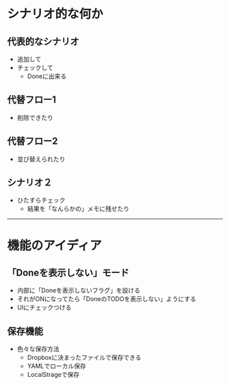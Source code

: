 # シナリオ的な何か

## 代表的なシナリオ

- 追加して
- チェックして
    - Doneに出来る

## 代替フロー1

- 削除できたり

## 代替フロー2

- 並び替えられたり

## シナリオ２

- ひたすらチェック
    - 結果を「なんらかの」メモに残せたり

---

# 機能のアイディア

## 「Doneを表示しない」モード

- 内部に「Doneを表示しないフラグ」を設ける
- それがONになってたら「DoneのTODOを表示しない」ようにする
- UIにチェックつける

## 保存機能

- 色々な保存方法
    - Dropboxに決まったファイルで保存できる
    - YAMLでローカル保存
    - LocalStrageで保存

